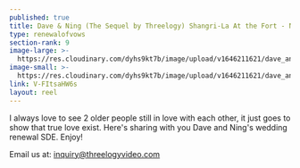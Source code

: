 ```yaml
---
published: true
title: Dave & Ning (The Sequel by Threelogy) Shangri-La At the Fort - November 2017
type: renewalofvows
section-rank: 9
image-large: >-
  https://res.cloudinary.com/dyhs9kt7b/image/upload/v1646211621/dave_and_ning.jpg
image-small: >-
  https://res.cloudinary.com/dyhs9kt7b/image/upload/v1646211621/dave_and_ning.jpg
link: V-FItsaHW6s
layout: reel
---
```

I always love to see 2 older people still in love with each other, it just goes to show that true love exist. Here's sharing with you Dave and Ning's wedding renewal SDE. Enjoy! 

Email us at: inquiry@threelogyvideo.com
